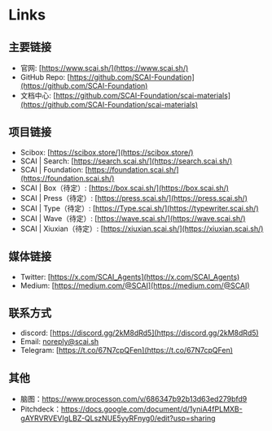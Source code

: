 # Links

## 主要链接

- 官网: [https://www.scai.sh/](https://www.scai.sh/)
- GitHub Repo: [https://github.com/SCAI-Foundation](https://github.com/SCAI-Foundation)
- 文档中心: [https://github.com/SCAI-Foundation/scai-materials](https://github.com/SCAI-Foundation/scai-materials)

## 项目链接

- Scibox: [https://scibox.store/](https://scibox.store/)
- SCAI | Search: [https://search.scai.sh/](https://search.scai.sh/)
- SCAI | Foundation: [https://foundation.scai.sh/](https://foundation.scai.sh/)
- SCAI | Box（待定）: [https://box.scai.sh/](https://box.scai.sh/)
- SCAI | Press（待定）: [https://press.scai.sh/](https://press.scai.sh/)
- SCAI | Type（待定）: [https://Type.scai.sh/](https://typewriter.scai.sh/)
- SCAI | Wave（待定）: [https://wave.scai.sh/](https://wave.scai.sh/)
- SCAI | Xiuxian（待定）: [https://xiuxian.scai.sh/](https://xiuxian.scai.sh/)

## 媒体链接

- Twitter: [https://x.com/SCAI_Agents](https://x.com/SCAI_Agents)
- Medium: [https://medium.com/@SCAI](https://medium.com/@SCAI)

## 联系方式
- discord: [https://discord.gg/2kM8dRd5](https://discord.gg/2kM8dRd5) 
- Email: noreply@scai.sh
- Telegram: [https://t.co/67N7cpQFen](https://t.co/67N7cpQFen)

## 其他
- 脑图：https://www.processon.com/v/686347b92b13d63ed279bfd9
- Pitchdeck：https://docs.google.com/document/d/1yniA4fPLMXB-gAYRVRVEVIgLBZ-QLszNUE5yyRFnyg0/edit?usp=sharing
